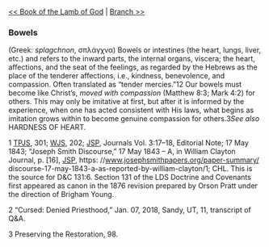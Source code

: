 [<< Book of the Lamb of God](Book%20of%20the%20Lamb%20of%20God.md)  |  [Branch >>](Branch.md)

### Bowels
(Greek: *splagchnon*, σπλάγχνα) Bowels or intestines (the heart, lungs, liver, etc.) and refers to the inward parts, the internal organs, viscera; the heart, affections, and the seat of the feelings, as regarded by the Hebrews as the place of the tenderer affections, i.e., kindness, benevolence, and compassion. Often translated as “tender mercies.”12 Our bowels must become like Christ’s, *moved with compassion* (Matthew 8:3; Mark 4:2) for others. This may only be imitative at first, but after it is informed by the experience, when one has acted consistent with His laws, what begins as imitation grows within to become genuine compassion for others.3*See also* HARDNESS OF HEART.



1
[TPJS](#), 301; [WJS](#), 202; [JSP](#), Journals Vol. 3:17–18, Editorial Note; 17 May 1843; “Joseph Smith Discourse,” 17 May 1843 – A, in William Clayton Journal, p. [16], [JSP](#), https: //www.josephsmithpapers.org/paper-summary/ discourse-17-may-1843-a-as-reported-by-william-clayton/1; CHL. This is the source for D&C 131:6. Section 131 of the LDS Doctrine and Covenants first appeared as canon in the 1876 revision prepared by Orson Pratt under the direction of Brigham Young.


2 “Cursed: Denied Priesthood,” Jan. 07, 2018, Sandy, UT, 11, transcript of Q&A.


3 Preserving the Restoration, 98.
